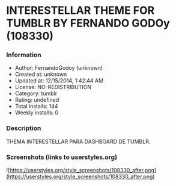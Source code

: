 # INTERESTELLAR THEME FOR TUMBLR BY FERNANDO GODOy (108330)

### Information
- Author: FernandoGodoy (unknown)
- Created at: unknown
- Updated at: 12/15/2014, 1:42:44 AM
- License: NO-REDISTRIBUTION
- Category: tumblr
- Rating: undefined
- Total installs: 144
- Weekly installs: 0


### Description
THEMA INTERESTELLAR PARA DASHBOARD DE TUMBLR.


### Screenshots (links to userstyles.org)
![https://userstyles.org/style_screenshots/108330_after.png](https://userstyles.org/style_screenshots/108330_after.png)


